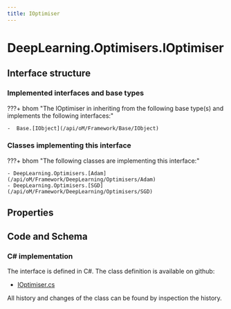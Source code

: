 ```yaml
---
title: IOptimiser
---
```


# DeepLearning.Optimisers.IOptimiser



## Interface structure

### Implemented interfaces and base types

???+ bhom "The IOptimiser in inheriting from the following base type(s) and implements the following interfaces:"

    -  Base.[IObject](/api/oM/Framework/Base/IObject)


### Classes implementing this interface

???+ bhom "The following classes are implementing this interface:"

    - DeepLearning.Optimisers.[Adam](/api/oM/Framework/DeepLearning/Optimisers/Adam)
    - DeepLearning.Optimisers.[SGD](/api/oM/Framework/DeepLearning/Optimisers/SGD)


## Properties

## Code and Schema

### C# implementation

The interface is defined in C#. The class definition is available on github:

- [IOptimiser.cs](https://github.com/BHoM/BHoM/blob/develop/DeepLearning_oM/Optimisers\IOptimiser.cs)

All history and changes of the class can be found by inspection the history.

